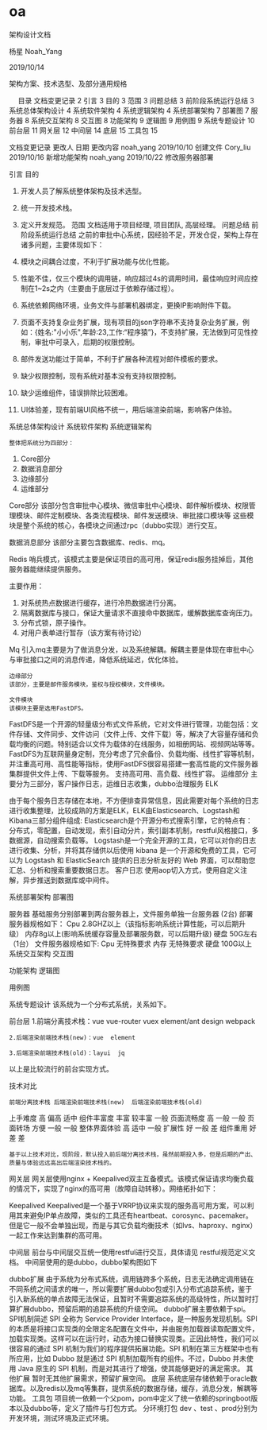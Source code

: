 # oa
架构设计文档




杨星 Noah_Yang

2019/10/14



架构方案、技术选型、及部分通用规格


 
目录
文档变更记录	2
引言	3
目的	3
范围	3
问题总结	3
前阶段系统运行总结	3
系统总体架构设计	4
系统软件架构	4
系统逻辑架构	4
系统部署架构	7
部署图	7
服务器	8
系统交互架构	8
交互图	8
功能架构	9
逻辑图	9
用例图	9
系统专题设计	10
前台层	11
网关层	12
中间层	14
底层	15
工具包	15









文档变更记录
更改人	日期	更改内容
noah_yang	2019/10/10	创建文件
Cory_liu	2019/10/16	新增功能架构
noah_yang	2019/10/22	修改服务器部署
		
		
		


































引言
目的
1.	开发人员了解系统整体架构及技术选型。
2.	统一开发技术栈。
3.	定义开发规范。
范围
	文档适用于项目经理, 项目团队, 高层经理。
问题总结
前阶段系统运行总结
之前的审批中心系统，因经验不足，开发仓促，架构上存在诸多问题，主要体现如下：

1.	模块之间耦合过度，不利于扩展功能与优化性能。
2.	性能不佳，仅三个模块的调用链，响应超过4s的调用时间，最佳响应时间应控制在1~2s之内（主要由于底层过于依赖存储过程）。
3.	系统依赖网络环境，业务文件与部署机器绑定，更换IP影响附件下载。
4.	页面不支持复杂业务扩展，现有项目的json字符串不支持复杂业务扩展，例如：{姓名:"小小乐",年龄:23,工作:“程序猿”}，不支持扩展，无法做到可见性控制，审批中可录入，后期的权限控制。
5.	邮件发送功能过于简单，不利于扩展各种流程对邮件模板的要求。
6.	缺少权限控制，现有系统对基本没有支持权限控制。
7.	缺少运维组件，错误排除比较困难。
8.	UI体验差，现有前端UI风格不统一，用后端渲染前端，影响客户体验。









系统总体架构设计
系统软件架构
系统逻辑架构
 
	整体把系统分为四部分：
1.	Core部分
2.	数据消息部分
3.	边缘部分
4.	运维部分

Core部分
	该部分包含审批中心模块、微信审批中心模块、邮件解析模块、权限管理模块、邮件定制模块、各类流程模块、邮件发送模块、审批接口模块等
	这些模块是整个系统的核心，各模块之间通过rpc（dubbo实现）进行交互。






数据消息部分
	该部分主要包含数据库、redis、mq。
	 
Redis
 哨兵模式，该模式主要是保证项目的高可用，保证redis服务挂掉后，其他服务器能继续提供服务。

主要作用：
1.	对系统热点数据进行缓存，进行冷热数据进行分离。
2.	隔离数据库与接口，保证大量请求不直接命中数据库，缓解数据库查询压力。
3.	分布式锁，原子操作。
4.	对用户表单进行暂存（该方案有待讨论）





Mq
	引入mq主要是为了做消息分发，以及系统解耦。解耦主要是体现在审批中心与审批接口之间的消息传递，降低系统延迟，优化体验。

	边缘部分	
	该部分，主要是邮件服务模块，鉴权与授权模块，文件模块。
	
	文件模块
	该模块主要是选用FastDFS。
FastDFS是一个开源的轻量级分布式文件系统，它对文件进行管理，功能包括：文件存储、文件同步、文件访问（文件上传、文件下载）等，解决了大容量存储和负载均衡的问题。特别适合以文件为载体的在线服务，如相册网站、视频网站等等。
 FastDFS为互联网量身定制，充分考虑了冗余备份、负载均衡、线性扩容等机制，并注重高可用、高性能等指标，使用FastDFS很容易搭建一套高性能的文件服务器集群提供文件上传、下载等服务。
支持高可用、高负载、线性扩容。
运维部分
	主要分为三部分，客户操作日志，运维日志收集，dubbo治理服务
	ELK
	 
由于每个服务日志存储在本地，不方便排查异常信息，因此需要对每个系统的日志进行收集整理，比较成熟的方案是ELK，ELK由Elasticsearch、Logstash和Kibana三部分组件组成:
    Elasticsearch是个开源分布式搜索引擎，它的特点有：分布式，零配置，自动发现，索引自动分片，索引副本机制，restful风格接口，多数据源，自动搜索负载等。
    Logstash是一个完全开源的工具，它可以对你的日志进行收集、分析，并将其存储供以后使用
    kibana 是一个开源和免费的工具，它可以为 Logstash 和 ElasticSearch 提供的日志分析友好的 Web 界面，可以帮助您汇总、分析和搜索重要数据日志。
客户日志
	使用aop切入方式，使用自定义注解，异步推送到数据库或中间件。
	
系统部署架构
部署图
 

服务器
	基础服务分别部署到两台服务器上，文件服务单独一台服务器
	(2台)
部署服务器规格如下：
		Cpu 2.8GHZ以上（该指标影响系统计算性能，可以后期升级）
		内存8g以上(影响系统缓存容量及部署服务数，可以后期升级)
		硬盘 50G左右
（1台）
	文件服务器规格如下:
		Cpu 无特殊要求
		内存 无特殊要求
		硬盘 100G以上
系统交互架构
交互图
	 



功能架构
逻辑图
 
用例图

 
系统专题设计
	该系统为一个分布式系统，关系如下。
 
前台层
	1.前端分离技术栈：vue  vue-router  vuex   element/ant design  webpack

	2.后端渲染前端技术栈(new)：vue  element 
	
	3.后端渲染前端技术栈(old)：layui  jq 
	

以上是比较流行的前台实现方式。







技术对比

	前端分离技术栈	后端渲染前端技术栈(new)	后端渲染前端技术栈(old)
上手难度	高	偏高	适中
组件丰富度	丰富	较丰富	一般
页面流畅度	高	一般	一般
页面转场	方便	一般	一般
整体界面体验	高	适中	一般
扩展性	好	一般	差
组件重用	好	差	差


	基于以上技术对比，现阶段，默认投入前后端分离技术栈，虽然前期投入多，但是后期的产出、质量与体验远远高出后端渲染技术栈的。

网关层
	网关层使用nginx + Keepalived双主互备模式。该模式保证请求均衡负载的情况下，实现了nginx的高可用（故障自动转移）。网络拓扑如下：
	 
Keepalived
Keepalived是一个基于VRRP协议来实现的服务高可用方案，可以利用其来避免IP单点故障，类似的工具还有heartbeat、corosync、pacemaker。但是它一般不会单独出现，而是与其它负载均衡技术（如lvs、haproxy、nginx）一起工作来达到集群的高可用。
 













中间层
	前台与中间层交互统一使用restful进行交互，具体请见 restful规范定义文档。
	中间层使用的是dubbo，dubbo架构图如下
	
	 
dubbo扩展
	由于系统为分布式系统，调用链跨多个系统，日志无法确定调用链在不同系统之间请求的唯一，所以需要扩展dubbo包或引入分布式追踪系统，鉴于引入新系统的单点故障无法保证，且暂时不需要追踪系统的高级特性，所以暂时打算扩展dubbo，预留后期的追踪系统的升级空间。
	dubbo扩展主要依赖于spi。
SPI机制简述
SPI 全称为 Service Provider Interface，是一种服务发现机制。SPI 的本质是将接口实现类的全限定名配置在文件中，并由服务加载器读取配置文件，加载实现类。这样可以在运行时，动态为接口替换实现类。正因此特性，我们可以很容易的通过 SPI 机制为我们的程序提供拓展功能。SPI 机制在第三方框架中也有所应用，比如 Dubbo 就是通过 SPI 机制加载所有的组件。不过，Dubbo 并未使用 Java 原生的 SPI 机制，而是对其进行了增强，使其能够更好的满足需求。
其他扩展
	暂时无其他扩展需求，预留扩展空间。
底层
	系统底层存储依赖于oracle数据库。以及redis以及mq等集群，提供系统的数据存储，缓存，消息分发，解耦等功能。
工具包
	项目统一依赖一个父pom，pom中定义了统一依赖的springboot版本以及dubbo等，定义了插件与打包方式。
分环境打包 dev 、test 、prod分别为开发环境，测试环境及正式环境。 

	
